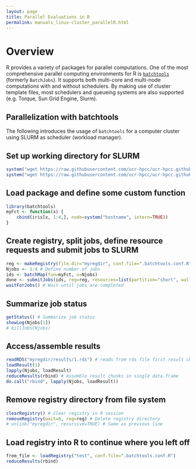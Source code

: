 ```yaml
---
layout: page
title: Parallel Evaluations in R 
permalink: manuals_linux-cluster_parallelR.html
---
```


# Overview
R provides a variety of packages for parallel computations. One of the most
comprehensive parallel computing environments for R is [`batchtools`](https://mllg.github.io/batchtools/articles/batchtools.html) 
(formerly `BatchJobs`). It supports both multi-core and multi-node computations with and
without schedulers. By making use of cluster template files, most schedulers
and queueing systems are also supported (e.g. Torque, Sun Grid Engine, Slurm). 

## Parallelization with batchtools 

The following introduces the usage of `batchtools` for a computer cluster using SLURM as scheduler (workload manager).

## Set up working directory for SLURM
```r
system("wget https://raw.githubusercontent.com/ucr-hpcc/ucr-hpcc.github.io/master/_support_docs/tutorials/.batchtools.conf.R")
system("wget https://raw.githubusercontent.com/ucr-hpcc/ucr-hpcc.github.io/master/_support_docs/tutorials/slurm.tmpl")
```

## Load package and define some custom function
```r
library(batchtools)
myFct <- function(x) {
	cbind(iris[x, 1:4,], node=system("hostname", intern=TRUE))
}
```

## Create registry, split jobs, define resource requests and submit jobs to SLURM
```r
reg <- makeRegistry(file.dir="myregdir", conf.file=".batchtools.conf.R")
Njobs <- 1:4 # Define number of jobs
ids <- batchMap(fun=myFct, x=Njobs) 
done <- submitJobs(ids, reg=reg, resources=list(partition="short", walltime=60, ntasks=1, ncpus=1, memory=1024))
waitForJobs() # Wait until jobs are completed
```

## Summarize job status 
```r
getStatus() # Summarize job status
showLog(Njobs[1])
# killJobs(Njobs)
```

## Access/assemble results
```r
readRDS("myregdir/results/1.rds") # reads from rds file first result chunk
loadResult(1) 
lapply(Njobs, loadResult)
reduceResults(rbind) # Assemble result chunks in single data.frame
do.call("rbind", lapply(Njobs, loadResult))
```

## Remove registry directory from file system
```r
clearRegistry() # Clear registry in R session
removeRegistry(wait=0, reg=reg) # Delete registry directory
# unlink("myregdir", recursive=TRUE) # Same as previous line
```

## Load registry into R to continue where you left off
```r
from_file <- loadRegistry("test", conf.file=".batchtools.conf.R")
reduceResults(rbind)
```


